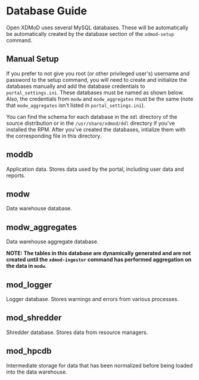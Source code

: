 Database Guide
==============

Open XDMoD uses several MySQL databases.  These will be automatically be
automatically created by the database section of the `xdmod-setup`
command.

Manual Setup
------------

If you prefer to not give you root (or other privileged user's) username
and password to the setup command, you will need to create and
initialize the databases manually and add the database credentials to
`portal_settings.ini`.  These databases must be named as shown below.
Also, the credentials from `modw` and `modw_aggregates` must be the same
(note that `modw_aggregates` isn't listed in `portal_settings.ini`).

You can find the schema for each database in the `ddl` directory of the
source distribution or in the `/usr/share/xdmod/ddl` directory if you've
installed the RPM.  After you've created the databases, intialize them
with the corresponding file in this directory.

moddb
-----

Application data.  Stores data used by the portal, including user data
and reports.

modw
----

Data warehouse database.

modw_aggregates
---------------

Data warehouse aggregate database.

**NOTE: The tables in this database are dynamically generated and are
not created until the `xdmod-ingestor` command has performed
aggregation on the data in `modw`.**

mod_logger
----------

Logger database.  Stores warnings and errors from various processes.

mod_shredder
------------

Shredder database.  Stores data from resource managers.

mod_hpcdb
---------

Intermediate storage for data that has been normalized before being
loaded into the data warehouse.

